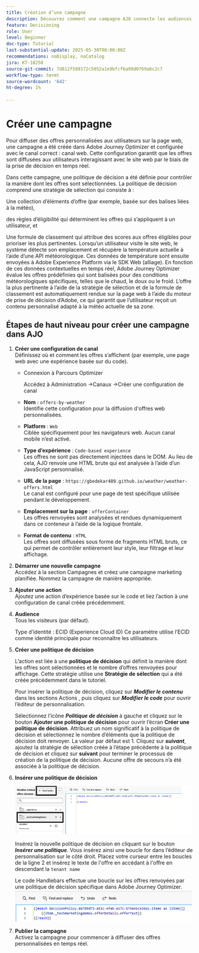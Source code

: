 ```yaml
---
title: Création d’une campagne
description: Découvrez comment une campagne AJO connecte les audiences, les politiques de décision et les canaux pour diffuser des offres personnalisées au bon moment sur les points de contact des clients.
feature: Decisioning
role: User
level: Beginner
doc-type: Tutorial
last-substantial-update: 2025-05-30T00:00:00Z
recommendations: noDisplay, noCatalog
jira: KT-18258
source-git-commit: 7d812f589172c5052a1e9bfcf6a99d0769a6c2c7
workflow-type: tm+mt
source-wordcount: '642'
ht-degree: 1%

---
```


# Créer une campagne

Pour diffuser des offres personnalisées aux utilisateurs sur la page web, une campagne a été créée dans Adobe Journey Optimizer et configurée avec le canal correct : canal web. Cette configuration garantit que les offres sont diffusées aux utilisateurs interagissant avec le site web par le biais de la prise de décision en temps réel.

Dans cette campagne, une politique de décision a été définie pour contrôler la manière dont les offres sont sélectionnées. La politique de décision comprend une stratégie de sélection qui consiste à :

Une collection d’éléments d’offre (par exemple, basée sur des balises liées à la météo),

des règles d’éligibilité qui déterminent les offres qui s’appliquent à un utilisateur, et

Une formule de classement qui attribue des scores aux offres éligibles pour prioriser les plus pertinentes.
Lorsqu’un utilisateur visite le site web, le système détecte son emplacement et récupère la température actuelle à l’aide d’une API météorologique. Ces données de température sont ensuite envoyées à Adobe Experience Platform via le SDK Web (alliage). En fonction de ces données contextuelles en temps réel, Adobe Journey Optimizer évalue les offres prédéfinies qui sont balisées pour des conditions météorologiques spécifiques, telles que le chaud, le doux ou le froid. L’offre la plus pertinente à l’aide de la stratégie de sélection et de la formule de classement est automatiquement rendue sur la page web à l’aide du moteur de prise de décision d’Adobe, ce qui garantit que l’utilisateur reçoit un contenu personnalisé adapté à la météo actuelle de sa zone.


## Étapes de haut niveau pour créer une campagne dans AJO

1. **Créer une configuration de canal**\
   Définissez où et comment les offres s’affichent (par exemple, une page web avec une expérience basée sur du code).
   - Connexion à Parcours Optimizer

     Accédez à Administration ->Canaux ->Créer une configuration de canal
   - **Nom** : `offers-by-weather`\
     Identifie cette configuration pour la diffusion d&#39;offres web personnalisées.

   - **Platform** : `Web`\
     Ciblée spécifiquement pour les navigateurs web. Aucun canal mobile n’est activé.

   - **Type d’expérience** : `Code-based experience`\
     Les offres ne sont pas directement injectées dans le DOM. Au lieu de cela, AJO renvoie une HTML brute qui est analysée à l’aide d’un JavaScript personnalisé.

   - **URL de la page** : `https://gbedekar489.github.io/weather/weather-offers.html`\
     Le canal est configuré pour une page de test spécifique utilisée pendant le développement.

   - **Emplacement sur la page** : `offerContainer`\
     Les offres renvoyées sont analysées et rendues dynamiquement dans ce conteneur à l’aide de la logique frontale.

   - **Format de contenu** : `HTML`\
     Les offres sont diffusées sous forme de fragments HTML bruts, ce qui permet de contrôler entièrement leur style, leur filtrage et leur affichage.


2. **Démarrer une nouvelle campagne**\
   Accédez à la section Campagnes et créez une campagne marketing planifiée. Nommez la campagne de manière appropriée.

3. **Ajouter une action**\
   Ajoutez une action d’expérience basée sur le code et liez l’action à une configuration de canal créée précédemment.



4. **Audience**\
   Tous les visiteurs (par défaut).

   Type d’identité : ECID (Experience Cloud ID)
Ce paramètre utilise l’ECID comme identité principale pour reconnaître les utilisateurs.


5. **Créer une politique de décision**

   L’action est liée à une **politique de décision** qui définit la manière dont les offres sont sélectionnées et le nombre d’offres renvoyées pour affichage. Cette stratégie utilise une **Stratégie de sélection** qui a été créée précédemment dans le tutoriel.

   Pour insérer la politique de décision, cliquez sur **_Modifier le contenu_** dans les sections Actions , puis cliquez sur **_Modifier le code_** pour ouvrir l’éditeur de personnalisation.

   Sélectionnez l’icône _**Politique de décision**_ à gauche et cliquez sur le bouton **Ajouter une politique de décision** pour ouvrir l’écran **Créer une politique de décision**. Attribuez un nom significatif à la politique de décision et sélectionnez le nombre d’éléments que la politique de décision doit renvoyer. La valeur par défaut est 1.
Cliquez sur **_suivant_**, ajoutez la stratégie de sélection créée à l’étape précédente à la politique de décision et cliquez sur **suivant** pour terminer le processus de création de la politique de décision. Aucune offre de secours n’a été associée à la politique de décision.



6. **Insérer une politique de décision**

   ![personalization-editor](assets/personalization-editor.png)

   Insérez la nouvelle politique de décision en cliquant sur le bouton _**Insérer une politique**_. Vous insérez ainsi une boucle for dans l’éditeur de personnalisation sur le côté droit.
Placez votre curseur entre les boucles de la ligne 2 et insérez le texte de l&#39;offre en accédant à l&#39;offre en descendant la `tenant name`

   Le code Handlebars effectue une boucle sur les offres renvoyées par une politique de décision spécifique dans Adobe Journey Optimizer.
   ![barre-poignée](assets/handlebar-code.png)

7. **Publier la campagne**\
   Activez la campagne pour commencer à diffuser des offres personnalisées en temps réel.


